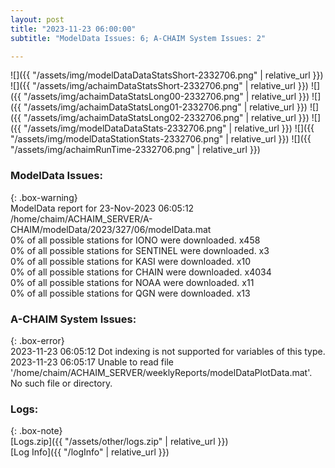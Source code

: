 ```yaml
---
layout: post
title: "2023-11-23 06:00:00"
subtitle: "ModelData Issues: 6; A-CHAIM System Issues: 2"

---
```


![]({{ "/assets/img/modelDataDataStatsShort-2332706.png" | relative_url }})
![]({{ "/assets/img/achaimDataStatsShort-2332706.png" | relative_url }})
![]({{ "/assets/img/achaimDataStatsLong00-2332706.png" | relative_url }})
![]({{ "/assets/img/achaimDataStatsLong01-2332706.png" | relative_url }})
![]({{ "/assets/img/achaimDataStatsLong02-2332706.png" | relative_url }})
![]({{ "/assets/img/modelDataDataStats-2332706.png" | relative_url }})
![]({{ "/assets/img/modelDataStationStats-2332706.png" | relative_url }})
![]({{ "/assets/img/achaimRunTime-2332706.png" | relative_url }})


### ModelData Issues:  
  
{: .box-warning}  
 ModelData report for 23-Nov-2023 06:05:12   
 /home/chaim/ACHAIM_SERVER/A-CHAIM/modelData/2023/327/06/modelData.mat   
 0% of all possible stations for IONO were downloaded. x458   
 0% of all possible stations for SENTINEL were downloaded. x3   
 0% of all possible stations for KASI were downloaded. x10   
 0% of all possible stations for CHAIN were downloaded. x4034   
 0% of all possible stations for NOAA were downloaded. x11   
 0% of all possible stations for QGN were downloaded. x13   
  
### A-CHAIM System Issues:  
  
{: .box-error}  
2023-11-23 06:05:12 Dot indexing is not supported for variables of this type.  
2023-11-23 06:05:17 Unable to read file '/home/chaim/ACHAIM_SERVER/weeklyReports/modelDataPlotData.mat'. No such file or directory.  

### Logs:  
  
{: .box-note}  
[Logs.zip]({{ "/assets/other/logs.zip" | relative_url }})  
[Log Info]({{ "/logInfo" | relative_url }})  
